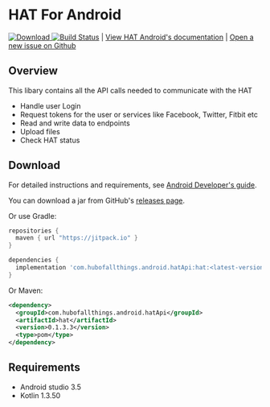 # HAT For Android
[ ![Download](https://api.bintray.com/packages/lizchandler/HAT-API-Android/com.hubofallthings.android.hatApi/images/download.svg) ](https://bintray.com/lizchandler/HAT-API-Android/com.hubofallthings.android.hatApi/_latestVersion) 
[![Build Status](https://travis-ci.org/Hub-of-all-Things/HAT-API-Android.svg?branch=master)](https://travis-ci.org/Hub-of-all-Things/HAT-API-Android)
 | [View HAT Android's documentation][1] | [Open a new issue on Github][2]

## Overview
This libary contains all the API calls needed to communicate with the HAT

- Handle user Login
- Request tokens for the user or services like Facebook, Twitter, Fitbit etc
- Read and write data to endpoints
- Upload files
- Check HAT status

Download
--------
For detailed instructions and requirements, see [Android Developer's guide][1].

You can download a jar from GitHub's [releases page][4].

Or use Gradle:

```gradle
repositories {
  maven { url "https://jitpack.io" }
}

dependencies {
  implementation 'com.hubofallthings.android.hatApi:hat:<latest-version>'
}
```

Or Maven:

```xml
<dependency>
  <groupId>com.hubofallthings.android.hatApi</groupId>
  <artifactId>hat</artifactId>
  <version>0.1.3.3</version>
  <type>pom</type>
</dependency>
```
## Requirements

* Android studio 3.5
* Kotlin 1.3.50

[1]: https://developers.hubofallthings.com/guides/android-guide
[2]: https://github.com/Hub-of-all-Things/HAT-API-Android/issues
[3]: https://developers.hubofallthings.com/guides/application-management
[4]: https://github.com/Hub-of-all-Things/HAT-API-Android/releases
